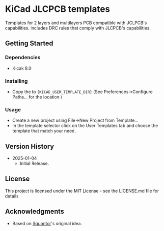 # KiCad JLCPCB templates

Templates for 2 layers and multilayers PCB compatible with JCLPCB's capabilities. Includes DRC rules that comply with JLCPCB's capabilities.

## Getting Started

### Dependencies

* Kicak 8.0

### Installing

* Copy the to ```{KICAD_USER_TEMPLATE_DIR}``` (See Preferences->Configure Paths... for the location )

### Usage

* Create a new project using File->New Project from Template...
* In the template selector click on the User Templates tab and choose the template that match your need.

## Version History

* 2025-01-04
    * Initial Release.

## License

This project is licensed under the MIT License - see the LICENSE.md file for details

## Acknowledgments

* Based on [Squantor](https://github.com/Squantor/templates_kicad)'s original idea.
